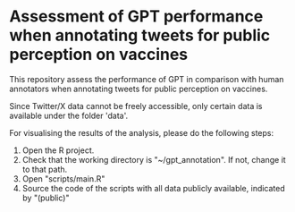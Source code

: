 # Assessment of GPT performance when annotating tweets for public perception on vaccines

This repository assess the performance of GPT in comparison with human annotators when annotating tweets for public perception on vaccines.

Since Twitter/X data cannot be freely accessible, only certain data is available under the folder 'data'.

For visualising the results of the analysis, please do the following steps:

1. Open the R project. 
2. Check that the working directory is "~/gpt_annotation". If not, change it to that path.
3. Open "scripts/main.R"
4. Source the code of the scripts with all data publicly available, indicated by "(public)" 
